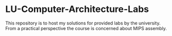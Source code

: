 # LU-Computer-Architecture-Labs
This repository is to host my solutions for provided labs by the university.
From a practical perspective the course is concerned about MIPS assembly.
